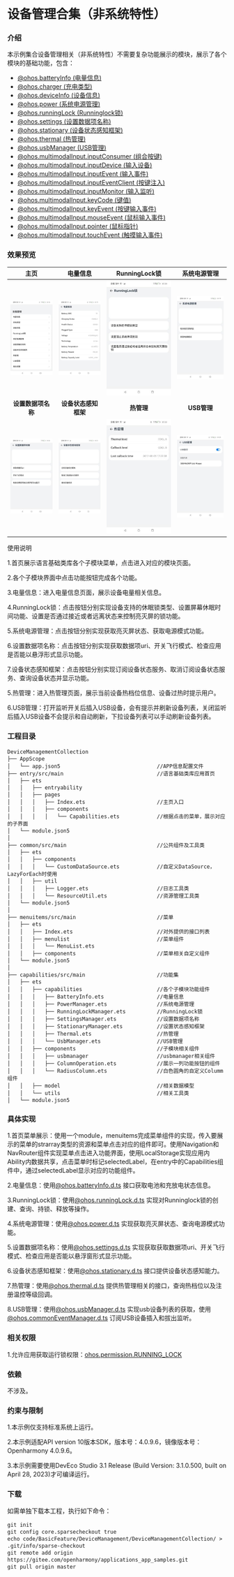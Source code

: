 # 设备管理合集（非系统特性）

### 介绍

本示例集合设备管理相关（非系统特性）不需要复杂功能展示的模块，展示了各个模块的基础功能，包含：

- [@ohos.batteryInfo (电量信息)](https://docs.openharmony.cn/pages/v3.2/zh-cn/application-dev/reference/apis/js-apis-battery-info.md/)
- [@ohos.charger (充电类型)](https://gitee.com/openharmony/docs/blob/master/zh-cn/application-dev/reference/apis/js-apis-charger.md)
- [@ohos.deviceInfo (设备信息)](https://gitee.com/openharmony/docs/blob/master/zh-cn/application-dev/reference/apis/js-apis-device-info.md)
- [@ohos.power (系统电源管理)](https://docs.openharmony.cn/pages/v3.2/zh-cn/application-dev/reference/apis/js-apis-power.md/)
- [@ohos.runningLock (Runninglock锁)](https://docs.openharmony.cn/pages/v3.2/zh-cn/application-dev/reference/apis/js-apis-runninglock.md/)
- [@ohos.settings (设置数据项名称)](https://docs.openharmony.cn/pages/v3.2/zh-cn/application-dev/reference/apis/js-apis-settings.md/)
- [@ohos.stationary (设备状态感知框架)](https://docs.openharmony.cn/pages/v3.2/zh-cn/application-dev/reference/apis/js-apis-stationary.md/)
- [@ohos.thermal (热管理)](https://docs.openharmony.cn/pages/v3.2/zh-cn/application-dev/reference/apis/js-apis-thermal.md/)
- [@ohos.usbManager (USB管理)](https://docs.openharmony.cn/pages/v3.2/zh-cn/application-dev/reference/apis/js-apis-usbManager.md/)
- [@ohos.multimodalInput.inputConsumer (组合按键)](https://gitee.com/openharmony/docs/blob/master/zh-cn/application-dev/reference/apis/js-apis-inputconsumer.md)
- [@ohos.multimodalInput.inputDevice (输入设备)](https://gitee.com/openharmony/docs/blob/master/zh-cn/application-dev/reference/apis/js-apis-inputdevice.md)
- [@ohos.multimodalInput.inputEvent (输入事件)](https://gitee.com/openharmony/docs/blob/master/zh-cn/application-dev/reference/apis/js-apis-inputevent.md)
- [@ohos.multimodalInput.inputEventClient (按键注入)](https://gitee.com/openharmony/docs/blob/master/zh-cn/application-dev/reference/apis/js-apis-inputeventclient.md)
- [@ohos.multimodalInput.inputMonitor (输入监听)](https://gitee.com/openharmony/docs/blob/master/zh-cn/application-dev/reference/apis/js-apis-inputmonitor.md)
- [@ohos.multimodalInput.keyCode (键值)](https://gitee.com/openharmony/docs/blob/master/zh-cn/application-dev/reference/apis/js-apis-keycode.md)
- [@ohos.multimodalInput.keyEvent (按键输入事件)](https://gitee.com/openharmony/docs/blob/master/zh-cn/application-dev/reference/apis/js-apis-keyevent.md)
- [@ohos.multimodalInput.mouseEvent (鼠标输入事件)](https://gitee.com/openharmony/docs/blob/master/zh-cn/application-dev/reference/apis/js-apis-mouseevent.md)
- [@ohos.multimodalInput.pointer (鼠标指针)](https://gitee.com/openharmony/docs/blob/master/zh-cn/application-dev/reference/apis/js-apis-pointer.md)
- [@ohos.multimodalInput.touchEvent (触摸输入事件)](https://gitee.com/openharmony/docs/blob/master/zh-cn/application-dev/reference/apis/js-apis-touchevent.md)

### 效果预览

|                   **主页**                   |                  **电量信息**                  |              **RunningLock锁**               |               **系统电源管理**               |
|:------------------------------------------:|:------------------------------------------:|:-------------------------------------------:|:--------------------------------------:|
|   ![home](screenshots/devices/home.jpg)    | ![power](screenshots/devices/battery.jpg)  | ![usb](screenshots/devices/runninglock.jpg) | ![home](screenshots/devices/power.jpg) |
|                **设置数据项名称**                 |                **设备状态感知框架**                |                   **热管理**                   |               **USB管理**                |
| ![power](screenshots/devices/settings.jpg) | ![usb](screenshots/devices/stationary.jpg) |  ![home](screenshots/devices/thermal.jpg)   | ![power](screenshots/devices/usb.jpg)  |

使用说明

1.首页展示语言基础类库各个子模块菜单，点击进入对应的模块页面。

2.各个子模块界面中点击功能按钮完成各个功能。

3.电量信息：进入电量信息页面，展示设备电量相关信息。

4.RunningLock锁：点击按钮分别实现设备支持的休眠锁类型、设置屏幕休眠时间功能、设置是否通过接近或者远离状态来控制亮灭屏的锁功能。

5.系统电源管理：点击按钮分别实现获取亮灭屏状态、获取电源模式功能。

6.设置数据项名称：点击按钮分别实现获取数据项uri、开关飞行模式、检查应用是否能以悬浮形式显示功能。

7.设备状态感知框架：点击按钮分别实现订阅设备状态服务、取消订阅设备状态服务、查询设备状态并显示功能。

5.热管理：进入热管理页面，展示当前设备热档位信息、设备过热时提示用户。

6.USB管理：打开监听开关后插入USB设备，会有提示并刷新设备列表，关闭监听后插入USB设备不会提示和自动刷新，下拉设备列表可以手动刷新设备列表。

### 工程目录

```
DeviceManagementCollection
├── AppScope                                    
│   └── app.json5                               //APP信息配置文件
├── entry/src/main                              //语言基础类库应用首页
│   ├── ets
│   │   ├── entryability
│   │   ├── pages
│   │   │   ├── Index.ets                       //主页入口
│   │   │   ├── components                       
│   │   │   │   └── Capabilities.ets            //根据点击的菜单，展示对应的子界面
│   └── module.json5
│ 
├── common/src/main                             //公共组件及工具类
│   ├── ets
│   │   ├── components
│   │   │   └── CustomDataSource.ets            //自定义DataSource，LazyForEach时使用
│   │   ├── util
│   │   │   ├── Logger.ets                      //日志工具类
│   │   │   └── ResourceUtil.ets                //资源管理工具类
│   └── module.json5
│
├── menuitems/src/main                          //菜单
│   ├── ets
│   │   ├── Index.ets                           //对外提供的接口列表
│   │   ├── menulist                            //菜单组件
│   │   │   └── MenuList.ets                  
│   │   ├── components                          //菜单相关自定义组件
│   └── module.json5
│
├── capabilities/src/main                       //功能集
│   ├── ets
│   │   ├── capabilities                        //各个子模块功能组件
│   │   │   ├── BatteryInfo.ets                 //电量信息
│   │   │   ├── PowerManager.ets                //系统电源管理
│   │   │   ├── RunningLockManager.ets          //RunningLock锁
│   │   │   ├── SettingsManager.ets             //设置数据项名称
│   │   │   ├── StationaryManager.ets           //设置状态感知框架
│   │   │   ├── Thermal.ets                     //热管理
│   │   │   └── UsbManager.ets                  //USB管理
│   │   ├── components                          //子模块相关组件
│   │   │   ├── usbmanager                      //usbmanager相关组件
│   │   │   ├── ColumnOperation.ets             //展示一列功能按钮的组件
│   │   │   └── RadiusColumn.ets                //白色圆角的自定义Columm组件
│   │   ├── model                               //相关数据模型
│   │   └── utils                               //相关工具类
│   └── module.json5
```

### 具体实现

1.首页菜单展示：使用一个module，menuitems完成菜单组件的实现，传入要展示的菜单的strarray类型的资源和菜单点击对应的组件即可。使用Navigation和NavRouter组件实现菜单点击进入功能界面，使用LocalStorage实现应用内Ability内数据共享，点击菜单时标记selectedLabel，在entry中的Capabilities组件中，通过selectedLabel显示对应的功能组件。

2.电量信息：使用[@ohos.batteryInfo.d.ts](https://docs.openharmony.cn/pages/v3.2/zh-cn/application-dev/reference/apis/js-apis-battery-info.md/)
接口获取电池和充放电状态信息。

3.RunningLock锁：使用[@ohos.runningLock.d.ts](https://docs.openharmony.cn/pages/v3.2/zh-cn/application-dev/reference/apis/js-apis-runninglock.md/)
实现对Runninglock锁的创建、查询、持锁、释放等操作。

4.系统电源管理：使用[@ohos.power.d.ts](https://docs.openharmony.cn/pages/v3.2/zh-cn/application-dev/reference/apis/js-apis-power.md/)
实现获取亮灭屏状态、查询电源模式功能。

5.设置数据项名称：使用[@ohos.settings.d.ts](https://docs.openharmony.cn/pages/v3.2/zh-cn/application-dev/reference/apis/js-apis-settings.md/)
实现获取获取数据项uri、开关飞行模式、检查应用是否能以悬浮窗形式显示功能。

6.设备状态感知框架：使用[@ohos.stationary.d.ts](https://docs.openharmony.cn/pages/v3.2/zh-cn/application-dev/reference/apis/js-apis-stationary.md/)
接口提供设备状态感知能力。

7.热管理：使用[@ohos.thermal.d.ts](https://docs.openharmony.cn/pages/v3.2/zh-cn/application-dev/reference/apis/js-apis-thermal.md/)
提供热管理相关的接口，查询热档位以及注册温控等级回调。

8.USB管理：使用[@ohos.usbManager.d.ts](https://docs.openharmony.cn/pages/v3.2/zh-cn/application-dev/reference/apis/js-apis-usbManager.md/)
实现usb设备列表的获取，使用[@ohos.commonEventManager.d.ts](https://docs.openharmony.cn/pages/v3.2/zh-cn/application-dev/reference/apis/js-apis-commonEventManager.md/)
订阅USB设备插入和拔出监听。

### 相关权限

1.允许应用获取运行锁权限：[ohos.permission.RUNNING_LOCK](https://gitee.com/openharmony/docs/blob/OpenHarmony-3.2-Release/zh-cn/application-dev/security/permission-list.md#ohospermissionrunning_lock)

### 依赖

不涉及。

### 约束与限制

1.本示例仅支持标准系统上运行。

2.本示例适配API version 10版本SDK，版本号：4.0.9.6，镜像版本号： Openharmony 4.0.9.6。

3.本示例需要使用DevEco Studio 3.1 Release (Build Version: 3.1.0.500, built on April 28, 2023)才可编译运行。

### 下载

如需单独下载本工程，执行如下命令：

```text
git init
git config core.sparsecheckout true
echo code/BasicFeature/DeviceManagement/DeviceManagementCollection/ > .git/info/sparse-checkout
git remote add origin https://gitee.com/openharmony/applications_app_samples.git
git pull origin master
```